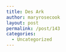 ```yaml
---
title: Des Ark
author: maryrosecook
layout: post
permalink: /post/143
categories:
  - Uncategorized
---
```

<object width="600" height="475"><param name="movie" value="http://www.youtube.com/v/JmYdix-XGmg&hl=en_US&fs=1&"></param><param name="allowFullScreen" value="true"></param><param name="allowscriptaccess" value="always"></param><embed src="http://www.youtube.com/v/JmYdix-XGmg&hl=en_US&fs=1&" type="application/x-shockwave-flash" allowscriptaccess="always" allowfullscreen="true" width="600" height="475"></embed></object>